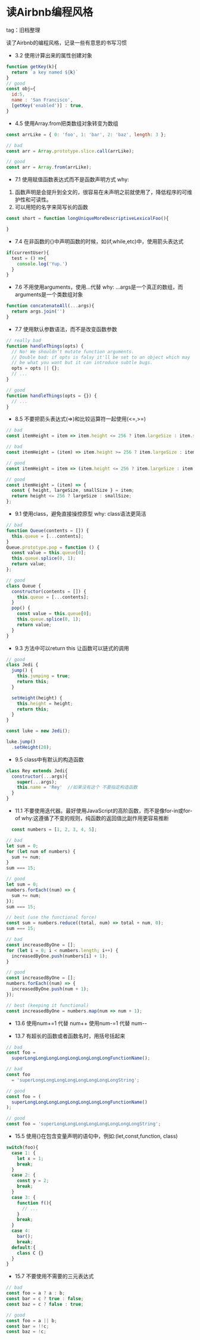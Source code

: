 
# 读Airbnb编程风格
tag：旧档整理

读了Airbnb的编程风格，记录一些有意思的书写习惯

- 3.2 使用计算出来的属性创建对象
```js
function getKey(k){
  return `a key named ${k}`
}
// good 
const obj={
  id:5,
  name : 'San Francisco',
  [getKey('enabled')] : true,
}
```

- 4.5 使用Array.from把类数组对象转变为数组
```js
const arrLike = { 0: 'foo', 1: 'bar', 2: 'baz', length: 3 };

// bad
const arr = Array.prototype.slice.call(arrLike);

// good
const arr = Array.from(arrLike);
```

- 7.1 使用赋值函数表达式而不是函数声明方式
why: 
1. 函数声明是会提升到全文的，很容易在未声明之前就使用了，降低程序的可维护性和可读性。
2. 可以用短的名字来简写长的函数 

```js
const short = function longUniqueMoreDescriptiveLexicalFoo(){

}
```

- 7.4 在非函数的{}中声明函数的时候，如(if,while,etc)中，使用箭头表达式
```js
if(currentUser){
  test = () =>{
    console.log('Yup.')
  }
}
```

- 7.6 不用使用arguments，使用...代替
why: ...args是一个真正的数组，而arguments是一个类数组对象
```js
function concatenateAll(...args){
  return args.join('')
}
```

- 7.7 使用默认参数语法，而不是改变函数参数
```js
// really bad
function handleThings(opts) {
  // No! We shouldn’t mutate function arguments.
  // Double bad: if opts is falsy it'll be set to an object which may
  // be what you want but it can introduce subtle bugs.
  opts = opts || {};
  // ...
}

// good
function handleThings(opts = {}) {
  // ...
}
```

- 8.5 不要把箭头表达式(=>)和比较运算符一起使用(<=,>=)
```js
// bad
const itemHeight = item => item.height <= 256 ? item.largeSize : item.smallSize;

// bad
const itemHeight = (item) => item.height >= 256 ? item.largeSize : item.smallSize;

// good
const itemHeight = item => (item.height <= 256 ? item.largeSize : item.smallSize);

// good
const itemHeight = (item) => {
  const { height, largeSize, smallSize } = item;
  return height <= 256 ? largeSize : smallSize;
};
```

- 9.1 使用class，避免直接操控原型
why: class语法更简洁
```js
// bad
function Queue(contents = []) {
  this.queue = [...contents];
}
Queue.prototype.pop = function () {
  const value = this.queue[0];
  this.queue.splice(0, 1);
  return value;
};

// good
class Queue {
  constructor(contents = []) {
    this.queue = [...contents];
  }
  pop() {
    const value = this.queue[0];
    this.queue.splice(0, 1);
    return value;
  }
}
```

- 9.3 方法中可以return this 让函数可以链式的调用
```js
// good
class Jedi {
  jump() {
    this.jumping = true;
    return this;
  }

  setHeight(height) {
    this.height = height;
    return this;
  }
}

const luke = new Jedi();

luke.jump()
  .setHeight(20);
```

- 9.5 class中有默认的构造函数
```js
class Rey extends Jedi{
  constructor(...args){
    super(...args);
    this.name = 'Rey'  //如果没有这个 不要指定构造函数
  }
}
```

- 11.1 不要使用迭代器。最好使用JavaScript的高阶函数，而不是像for-in或for-of
why:这遵循了不变的规则，纯函数的返回值比副作用更容易推断
```js
  const numbers = [1, 2, 3, 4, 5];

// bad
let sum = 0;
for (let num of numbers) {
  sum += num;
}
sum === 15;

// good
let sum = 0;
numbers.forEach((num) => {
  sum += num;
});
sum === 15;

// best (use the functional force)
const sum = numbers.reduce((total, num) => total + num, 0);
sum === 15;

// bad
const increasedByOne = [];
for (let i = 0; i < numbers.length; i++) {
  increasedByOne.push(numbers[i] + 1);
}

// good
const increasedByOne = [];
numbers.forEach((num) => {
  increasedByOne.push(num + 1);
});

// best (keeping it functional)
const increasedByOne = numbers.map(num => num + 1);
```

- 13.6 使用num+=1 代替 num++
  使用num-=1 代替 num--

- 13.7 有超长的函数或者函数名时，用括号括起来
```js
// bad
const foo =
  superLongLongLongLongLongLongLongLongFunctionName();

// bad
const foo
  = 'superLongLongLongLongLongLongLongLongString';

// good
const foo = (
  superLongLongLongLongLongLongLongLongFunctionName()
);

// good
const foo = 'superLongLongLongLongLongLongLongLongString';
```

- 15.5 使用{}在包含变量声明的语句中，例如:(let,const,function, class)
```js
switch(foo){
  case 1: {
    let x = 1;
    break;
  }
  case 2: {
    const y = 2;
    break;
  }
  case 3: {
    function f(){
      // ...
    }
    break;
  }
  case 4: 
    bar();
    break;
  default:{
    class C {}
  }
}
```

- 15.7 不要使用不需要的三元表达式
```js
// bad
const foo = a ? a : b;
const bar = c ? true : false;
const baz = c ? false : true;

// good
const foo = a || b;
const bar = !!c;
const baz = !c;
```
